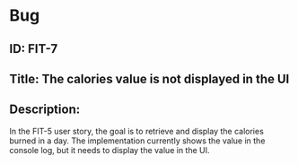 # Bug
## ID: FIT-7
## Title: The calories value is not displayed in the UI
## Description:
In the FIT-5 user story, the goal is to retrieve and display the calories burned in a day. The implementation currently shows the value in the console log, but it needs to display the value in the UI.
